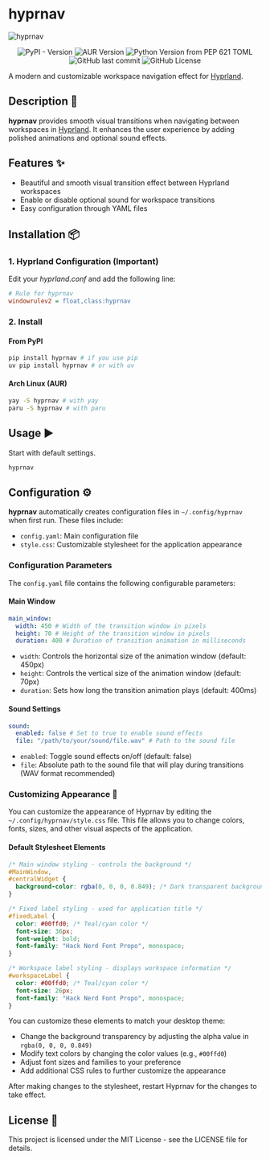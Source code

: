 <!-- markdownlint-disable -->

# hyprnav

![hyprnav](gif/hyprnav-show.gif)

<div align="center">
  <span>
    <img alt="PyPI - Version" src="https://img.shields.io/pypi/v/hyprnav">
    <img alt="AUR Version" src="https://img.shields.io/aur/version/hyprnav">
    <img alt="Python Version from PEP 621 TOML" src="https://img.shields.io/python/required-version-toml?tomlFilePath=https%3A%2F%2Fraw.githubusercontent.com%2Fantrax2024%2Fhyprnav%2Frefs%2Fheads%2Fmain%2Fpyproject.toml">
    <img alt="GitHub last commit" src="https://img.shields.io/github/last-commit/antrax2024/hyprnav">
    <img alt="GitHub License" src="https://img.shields.io/github/license/antrax2024/hyprnav">
  </span>
</div>

A modern and customizable workspace navigation effect for [Hyprland](https://hyprland.org/).

## Description 📝

**hyprnav** provides smooth visual transitions when navigating between workspaces in [Hyprland](https://hyprland.org/). It enhances the user experience by adding polished animations and optional sound effects.

## Features ✨

- Beautiful and smooth visual transition effect between Hyprland workspaces
- Enable or disable optional sound for workspace transitions
- Easy configuration through YAML files

## Installation 📦

### 1. Hyprland Configuration (Important)

Edit your _hyprland.conf_ and add the following line:

```ini
# Rule for hyprnav
windowrulev2 = float,class:hyprnav
```

### 2. Install

#### From PyPI

```bash
pip install hyprnav # if you use pip
uv pip install hyprnav # or with uv
```

#### Arch Linux (AUR)

```bash
yay -S hyprnav # with yay
paru -S hyprnav # with paru
```

## Usage ▶️

Start with default settings.

```bash
hyprnav
```

## Configuration ⚙️

**hyprnav** automatically creates configuration files in `~/.config/hyprnav` when first run. These files include:

- `config.yaml`: Main configuration file
- `style.css`: Customizable stylesheet for the application appearance

### Configuration Parameters

The `config.yaml` file contains the following configurable parameters:

#### Main Window

```yaml
main_window:
  width: 450 # Width of the transition window in pixels
  height: 70 # Height of the transition window in pixels
  duration: 400 # Duration of transition animation in milliseconds
```

- `width`: Controls the horizontal size of the animation window (default: 450px)
- `height`: Controls the vertical size of the animation window (default: 70px)
- `duration`: Sets how long the transition animation plays (default: 400ms)

#### Sound Settings

```yaml
sound:
  enabled: false # Set to true to enable sound effects
  file: "/path/to/your/sound/file.wav" # Path to the sound file
```

- `enabled`: Toggle sound effects on/off (default: false)
- `file`: Absolute path to the sound file that will play during transitions (WAV format recommended)

### Customizing Appearance 🎨

You can customize the appearance of Hyprnav by editing the `~/.config/hyprnav/style.css` file. This file allows you to change colors, fonts, sizes, and other visual aspects of the application.

#### Default Stylesheet Elements

```css
/* Main window styling - controls the background */
#MainWindow,
#centralWidget {
  background-color: rgba(0, 0, 0, 0.849); /* Dark transparent background */
}

/* Fixed label styling - used for application title */
#fixedLabel {
  color: #00ffd0; /* Teal/cyan color */
  font-size: 36px;
  font-weight: bold;
  font-family: "Hack Nerd Font Propo", monospace;
}

/* Workspace label styling - displays workspace information */
#workspaceLabel {
  color: #00ffd0; /* Teal/cyan color */
  font-size: 26px;
  font-family: "Hack Nerd Font Propo", monospace;
}
```

You can customize these elements to match your desktop theme:

- Change the background transparency by adjusting the alpha value in `rgba(0, 0, 0, 0.849)`
- Modify text colors by changing the color values (e.g., `#00ffd0`)
- Adjust font sizes and families to your preference
- Add additional CSS rules to further customize the appearance

After making changes to the stylesheet, restart Hyprnav for the changes to take effect.

## License 📄

This project is licensed under the MIT License - see the LICENSE file for details.
